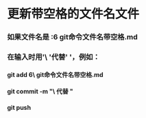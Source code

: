 # 更新带空格的文件名文件

### 如果文件名是 :6 git命令文件名带空格.md 

### 在输入时用'\ '代替' '，例如：

#### git add 6\ git命令文件名带空格.md 

#### git commit -m "\ 代替 "

#### git push

